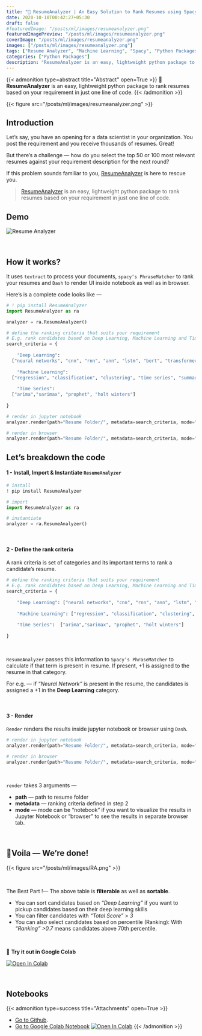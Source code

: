 ```yaml
---
title: "🚀 ResumeAnalyzer | An Easy Solution to Rank Resumes using Spacy"
date: 2020-10-10T00:42:27+05:30
draft: false
#featuredImage: "/posts/ml/images/resumeanalyzer.png"
featuredImagePreview: "/posts/ml/images/resumeanalyzer.png"
coverImage: "/posts/ml/images/resumeanalyzer.png"
images: ["/posts/ml/images/resumeanalyzer.png"]
tags: ["Resume Analyzer", "Machine Learning", "Spacy", "Python Packages"]
categories: ["Python Packages"]
description: "ResumeAnalyzer is an easy, lightweight python package to rank resumes based on your requirement in just one line of code."
---
```

<!--more-->

{{< admonition type=abstract title="Abstract" open=True >}}
🚀 **ResumeAnalyzer** is an easy, lightweight python package to rank resumes based on your requirement in just one line of code.
{{< /admonition >}}

{{< figure src="/posts/ml/images/resumeanalyzer.png" >}}






## Introduction
Let’s say, you have an opening for a data scientist in your organization. You post the requirement and you receive thousands of resumes. Great!

But there’s a challenge — how do you select the top 50 or 100 most relevant resumes against your requirement description for the next round?

If this problem sounds familiar to you, [ResumeAnalyzer](https://github.com/Shivanandroy/Resume-Analyzer) is here to rescue you.


>[ResumeAnalyzer](https://github.com/Shivanandroy/Resume-Analyzer) is an easy, lightweight python package to rank resumes based on your requirement in just one line of code.

## Demo

![Resume Analyzer](/posts/ml/images/resume-analyzer.gif)

<br>

## How it works?
It uses `textract` to process your documents, `spacy’s PhraseMatcher` to rank your resumes and `Dash` to render UI inside notebook as well as in browser. 

Here’s is a complete code looks like —

```python
# ! pip install ResumeAnalyzer
import ResumeAnalyzer as ra

analyzer = ra.ResumeAnalyzer()

# define the ranking criteria that suits your requirement
# E.g. rank candidates based on Deep Learning, Machine Learning and Time Series skills
search_criteria = {
    
    "Deep Learning": 
  ["neural networks", "cnn", "rnn", "ann", "lstm", "bert", "transformers"],
  
    "Machine Learning": 
  ["regression", "classification", "clustering", "time series", "summarization", "nlp"],
  
    "Time Series":  
  ["arima","sarimax", "prophet", "holt winters"]
  
}

# render in jupyter notebook
analyzer.render(path="Resume Folder/", metadata=search_criteria, mode="notebook")

# render in browser
analyzer.render(path="Resume Folder/", metadata=search_criteria, mode="browser")
```

## Let’s breakdown the code
#### 1 - Install, Import & Instantiate `ResumeAnalyzer`
```python
# install
! pip install ResumeAnalyzer

# import
import ResumeAnalyzer as ra

# instantiate
analyzer = ra.ResumeAnalyzer()

```

<br>

#### 2 - Define the rank criteria
A rank criteria is set of categories and its important terms to rank a candidate’s resume.

```python
# define the ranking criteria that suits your requirement
# E.g. rank candidates based on Deep Learning, Machine Learning and Time Series skills
search_criteria = {
    
    "Deep Learning": ["neural networks", "cnn", "rnn", "ann", "lstm", "bert", "transformers"],
  
    "Machine Learning": ["regression", "classification", "clustering", "time series", "summarization", "nlp"],
  
    "Time Series":  ["arima","sarimax", "prophet", "holt winters"]
  
}
```
<br>

`ResumeAnalyzer` passes this information to `Spacy’s PhraseMatcher` to calculate if that term is present in resume. If present, +1 is assigned to the resume in that category.

For e.g. — if *“Neural Network”* is present in the resume, the candidates is assigned a +1 in the **Deep Learning** category.

<br>

#### 3 - Render
`Render` renders the results inside jupyter notebook or browser using `Dash`.

```python
# render in jupyter notebook
analyzer.render(path="Resume Folder/", metadata=search_criteria, mode="notebook")

# render in browser
analyzer.render(path="Resume Folder/", metadata=search_criteria, mode="browser")
```
<br>

`render` takes 3 arguments —
 - **path** — path to resume folder
 - **metadata** — ranking criteria defined in step 2
 - **mode** — mode can be “notebook” if you want to visualize the results in Jupyter Notebook or “browser” to see the results in separate browser tab.

<br>

## 🥳Voila — We’re done!
{{< figure src="/posts/ml/images/RA.png" >}}

<br>

The Best Part !— The above table is **filterable** as well as **sortable**.

- You can sort candidates based on *“Deep Learning”* if you want to pickup candidates based on their deep learning skills
 - You can filter candidates with *“Total Score” > 3*
 - You can also select candidates based on percentile (Ranking): With *“Ranking” >0.7* means candidates above 70th percentile.


<br>

👋 **Try it out in Google Colab**

[![Open In Colab](https://colab.research.google.com/assets/colab-badge.svg)](https://colab.research.google.com/drive/1UCNAhmVSKoXWS5E8Jg8iTMZbJBcxlrhb?usp=sharing)

<br>

## Notebooks
{{< admonition type=success title="Attachments" open=True >}}
- [Go to Github](https://github.com/Shivanandroy/Resume-Analyzer). 
- [Go to Google Colab Notebook](https://colab.research.google.com/drive/1UCNAhmVSKoXWS5E8Jg8iTMZbJBcxlrhb?usp=sharing)
[![Open In Colab](https://colab.research.google.com/assets/colab-badge.svg)](https://colab.research.google.com/drive/1UCNAhmVSKoXWS5E8Jg8iTMZbJBcxlrhb?usp=sharing)
{{< /admonition >}}